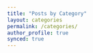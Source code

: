 ```yaml
---
title: "Posts by Category"
layout: categories
permalink: /categories/
author_profile: true
synced: true
---
```

